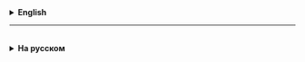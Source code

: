 <details>
  <summary style="cursor: pointer;"><b>English</b></summary>

# Class `Collections`

The `Collections` class, like the `Math` class, mainly contains **static** methods and is designed to work
with collections - lists and sets.

All class methods are described in [documentation]
(https://docs.oracle.com/en/java/javase/20/docs/api/java.base/java/util/Collections.html#method-summary).

For working with arrays there is a similar class `Arrays`
(https://docs.oracle.com/en/java/javase/20/docs/api/java.base/java/util/Arrays.html).

We are primarily interested in the following methods:
- `sort(List<T> list)`
- `reverse(List<?> list)`
- `max(Collection<?> coll)`
- `min(Collection<?> coll)`

The `min()` and `max()` methods work with any collection (see the `Collection` interface below) and return
minimum and maximum elements.

The `reverse()` and `sort()` methods work with any lists (`List` interface) and reverse or
sort the list. Changes occur “in place” (*in-place*) - the existing list is changed
(passed in arguments), rather than creating a new one.

# Lambda expression

Functional programming is a programming paradigm in which the computation process is treated
as the calculation of the values ​​of functions in the **mathematical** understanding of the latter (as opposed to functions as subroutines
in procedural programming).

If, when using a functional interface, the lambda expression consists of a single method call,
then you can use the method reference syntax.

Method reference syntax:
- for static class methods: Class::method
- for object methods: object::method
- for constructors: Class::new

#Streams
Functional Streams can be created for any iterable object. Stream is a sequence of operations
over the elements of the iterable object.

With the advent of Java 8, the Stream API allowed programmers to write in much shorter time what previously took a lot of time.
lines of code, namely, to simplify working with data sets, in particular, to simplify operations:
- filtration,
- sorting,
- transformation,
- and other manipulations with data.

Streams consist of **intermediate** and **terminal** operations.
There can be several intermediate operations and they always return the stream.
There can only be one terminal operation, and it is placed at the end of the stream.
A terminal operation returns the result of the entire stream.

Stream "lazy". That is, the stream will start working only when a terminal operation is added to it.

If the stream, “on the conveyor belt,” contains objects that, in turn, are iterable,
then, using the intermediate flatMap method, you can “shak out” the contents of these objects. In this case
Then the contents of the objects will move along the conveyor.

The terminal collect method can collect the contents of the stream into the structure we need. For this he needs
pass an object implementing the Collector interface. In practice, implement the Collector interface yourself
This is rarely necessary, because the Collectors class has many methods that return various collectors. For example,
using Collectors.toList(), you can get a collector that collects stream elements into a list, and using
Collectors.toSet() - to set.

Collectors.groupingBy allows you to group stream elements into a map according to a key that is determined
corresponding function. In this case, elements corresponding to one key are collected by default into a sheet.

Collectors.groupingBy has overloads. For example, instead of the default sheet, as value
you can use the result of the work of some collector.

For details about the stream's operation scheme and basic operations, see the presentation.

[Functional Programming in Java](https://github.com/ait-tr/cohort34.3/blob/main/basic_programming/lesson_58/FP.pdf)

Useful articles:
https://javarush.com/groups/posts/2203-stream-api
https://metanit.com/java/tutorial/10.1.php


</details>

<hr>

<details style="padding-top: 18px">
  <summary style="cursor: pointer;"><b>На русском</b></summary>

# Класс `Collections`

Класс `Collections`, как и класс `Math`, в основном содержит **статические** методы и предназначен для работы
с коллекциями - списками и множествами.

Все методы класса описаны в [документации]
(https://docs.oracle.com/en/java/javase/20/docs/api/java.base/java/util/Collections.html#method-summary).

Для работы с массивами есть похожий класс `Arrays`
(https://docs.oracle.com/en/java/javase/20/docs/api/java.base/java/util/Arrays.html).

Нас интересуют в первую очередь методы:
- `sort(List<T> list)`
- `reverse(List<?> list)`
- `max(Collection<?> coll)`
- `min(Collection<?> coll)`

Методы `min()` и `max()` работают с любыми коллекциями (см. интерфейс `Collection` ниже) и возвращают
минимальный и максимальный элементы.

Методы `reverse()` и `sort()` работают с любыми списками (интерфейс `List`) и переворачивают или
сортируют список. Изменения происходят "на месте" (*in-place*) - меняется существующий список
(переданный в аргументах), а не создаётся новый.

# Лямбда-выражение

Функциональное программирование — парадигма программирования, в которой процесс вычисления трактуется
как вычисление значений функций в **математическом** понимании последних (в отличие от функций как подпрограмм
в процедурном программировании).

Если при использовании функционального интерфейса, лямбда выражение состоит из вызова одного метода,
также можно использовать синтаксис method reference - :: .

# Синтаксис method reference:
- для **статических** методов классов: Class::method
- для методов объектов: object::method
- для конструкторов: Class::new

# Streams
Functional Streams можно создать для любого итерируемого объекта. Стрим это последовательность операций
над элементами итерируемого объекта.

С появлением Java 8 Stream API позволило программистам писать существенно короче то, что раньше занимало много
строк кода, а именно — упростить работу с наборами данных, в частности, упростить операции:
- фильтрации,
- сортировки,
- преобразование,
- и другие манипуляции с данными.

Стримы состоят из **промежуточных** и **терминальных** операций.
Промежуточных операций может быть несколько и они всегда возвращают стрим.
Терминальная операция может быть только одна, и она помещается в конец стрима.
Терминальная операция возвращает результат работы всего стрима.

Стрим "ленивый". Т. е. стрим начнет работать, только когда к нему будет добавлена терминальная операция.

Если в стриме, "на конвеере", оказываются объекты, которые в свою очередь являются итерируемыми,
то при помощи промежуточного метода flatMap можно "вытрусить" содержимое этих объектов. В таком случае
далее "по конвееру" будет двигаться уже содержимое объектов.

Терминальный метод collect может собрать содержимое стрима в нужную нам структуру. Для этого ему надо
передать объект имплементирующий интерфейс Collector. На практике имплементировать самим интерфейс Collector
приходится редко, т. к. в классе Collectors есть много методов возвращающих разнообразные коллекторы. Например,
при помощи Collectors.toList(), можно получить коллектор собирающий элементы стрима в лист, а при помощи
Collectors.toSet() - в сет.

Collectors.groupingBy позволяет сгруппировать элементы стрима в мапу, по ключу, который определяется
соответствующей функцией. При этом элементы соответствующие одному ключу собираются по умолчанию в лист.

У Collectors.groupingBy есть перегруженные варианты. Например, вместо дефолтного листа, в качестве вэлью
можно использовать результат работы какого-нибудь коллектора.

Подробно о схеме работы стрима и основных операциях, смотрите в презентации.

[Functional Programming in Java](https://github.com/ait-tr/cohort34.3/blob/main/basic_programming/lesson_58/FP.pdf)

Полезные статьи:
https://javarush.com/groups/posts/2203-stream-api
https://metanit.com/java/tutorial/10.1.php

</details>






